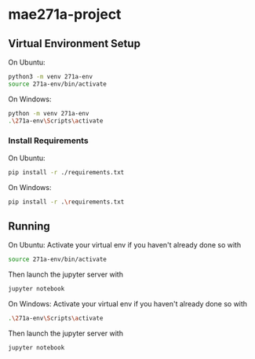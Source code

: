 # mae271a-project

## Virtual Environment Setup
On Ubuntu:
```bash
python3 -m venv 271a-env
source 271a-env/bin/activate
```
On Windows:
```bash
python -m venv 271a-env
.\271a-env\Scripts\activate
```

### Install Requirements
On Ubuntu:
```bash
pip install -r ./requirements.txt
```
On Windows:
```bash
pip install -r .\requirements.txt
```


## Running
On Ubuntu:
Activate your virtual env if you haven't already done so with
```bash
source 271a-env/bin/activate
```
Then launch the jupyter server with
```bash
jupyter notebook
```

On Windows:
Activate your virtual env if you haven't already done so with
```bash
.\271a-env\Scripts\activate
```
Then launch the jupyter server with
```bash
jupyter notebook
```
